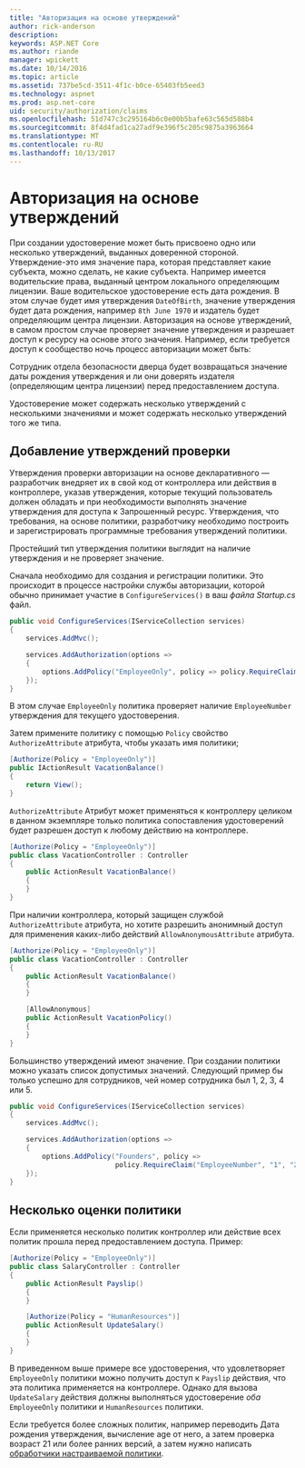 ```yaml
---
title: "Авторизация на основе утверждений"
author: rick-anderson
description: 
keywords: ASP.NET Core
ms.author: riande
manager: wpickett
ms.date: 10/14/2016
ms.topic: article
ms.assetid: 737be5cd-3511-4f1c-b0ce-65403fb5eed3
ms.technology: aspnet
ms.prod: asp.net-core
uid: security/authorization/claims
ms.openlocfilehash: 51d747c3c295164b6c0e00b5bafe63c565d588b4
ms.sourcegitcommit: 8f4d4fad1ca27adf9e396f5c205c9875a3963664
ms.translationtype: MT
ms.contentlocale: ru-RU
ms.lasthandoff: 10/13/2017
---
```

# <a name="claims-based-authorization"></a>Авторизация на основе утверждений

<a name="security-authorization-claims-based"></a>

При создании удостоверение может быть присвоено одно или несколько утверждений, выданных доверенной стороной. Утверждение-это имя значение пара, которая представляет какие субъекта, можно сделать, не какие субъекта. Например имеется водительские права, выданный центром локального определяющим лицензии. Ваше водительское удостоверение есть дата рождения. В этом случае будет имя утверждения `DateOfBirth`, значение утверждения будет дата рождения, например `8th June 1970` и издатель будет определяющим центра лицензии. Авторизация на основе утверждений, в самом простом случае проверяет значение утверждения и разрешает доступ к ресурсу на основе этого значения. Например, если требуется доступ к сообщество ночь процесс авторизации может быть:

Сотрудник отдела безопасности дверца будет возвращаться значение даты рождения утверждения и ли они доверять издателя (определяющим центра лицензии) перед предоставлением доступа.

Удостоверение может содержать несколько утверждений с несколькими значениями и может содержать несколько утверждений того же типа.

## <a name="adding-claims-checks"></a>Добавление утверждений проверки

Утверждения проверки авторизации на основе декларативного — разработчик внедряет их в свой код от контроллера или действия в контроллере, указав утверждения, которые текущий пользователь должен обладать и при необходимости выполнять значение утверждения для доступа к Запрошенный ресурс. Утверждения, что требования, на основе политики, разработчику необходимо построить и зарегистрировать программные требования утверждений политики.

Простейший тип утверждения политики выглядит на наличие утверждения и не проверяет значение.

Сначала необходимо для создания и регистрации политики. Это происходит в процессе настройки службы авторизации, которой обычно принимает участие в `ConfigureServices()` в ваш *файла Startup.cs* файл.

```csharp
public void ConfigureServices(IServiceCollection services)
{
    services.AddMvc();

    services.AddAuthorization(options =>
    {
        options.AddPolicy("EmployeeOnly", policy => policy.RequireClaim("EmployeeNumber"));
    });
}
```

В этом случае `EmployeeOnly` политика проверяет наличие `EmployeeNumber` утверждения для текущего удостоверения.

Затем примените политику с помощью `Policy` свойство `AuthorizeAttribute` атрибута, чтобы указать имя политики;

```csharp
[Authorize(Policy = "EmployeeOnly")]
public IActionResult VacationBalance()
{
    return View();
}
```

`AuthorizeAttribute` Атрибут может применяться к контроллеру целиком в данном экземпляре только политика сопоставления удостоверений будет разрешен доступ к любому действию на контроллере.

```csharp
[Authorize(Policy = "EmployeeOnly")]
public class VacationController : Controller
{
    public ActionResult VacationBalance()
    {
    }
}
```

При наличии контроллера, который защищен службой `AuthorizeAttribute` атрибута, но хотите разрешить анонимный доступ для применения каких-либо действий `AllowAnonymousAttribute` атрибута.

```csharp
[Authorize(Policy = "EmployeeOnly")]
public class VacationController : Controller
{
    public ActionResult VacationBalance()
    {
    }

    [AllowAnonymous]
    public ActionResult VacationPolicy()
    {
    }
}
```

Большинство утверждений имеют значение. При создании политики можно указать список допустимых значений. Следующий пример бы только успешно для сотрудников, чей номер сотрудника был 1, 2, 3, 4 или 5.

```csharp
public void ConfigureServices(IServiceCollection services)
{
    services.AddMvc();

    services.AddAuthorization(options =>
    {
        options.AddPolicy("Founders", policy =>
                          policy.RequireClaim("EmployeeNumber", "1", "2", "3", "4", "5"));
    });
}
```

## <a name="multiple-policy-evaluation"></a>Несколько оценки политики

Если применяется несколько политик контроллер или действие всех политик прошла перед предоставлением доступа. Пример:

```csharp
[Authorize(Policy = "EmployeeOnly")]
public class SalaryController : Controller
{
    public ActionResult Payslip()
    {
    }

    [Authorize(Policy = "HumanResources")]
    public ActionResult UpdateSalary()
    {
    }
}
```

В приведенном выше примере все удостоверения, что удовлетворяет `EmployeeOnly` политики можно получить доступ к `Payslip` действия, что эта политика применяется на контроллере. Однако для вызова `UpdateSalary` действия должны выполняться удостоверение *оба* `EmployeeOnly` политики и `HumanResources` политики.

Если требуется более сложных политик, например переводить Дата рождения утверждения, вычисление age от него, а затем проверка возраст 21 или более ранних версий, а затем нужно написать [обработчики настраиваемой политики](policies.md#security-authorization-policies-based).
